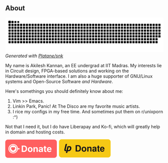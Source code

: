 About
-----

![contribution-graph-snake](https://raw.githubusercontent.com/aklsh/aklsh/output/github-contribution-grid-snake.svg)  
_Generated with [Platane/snk](https://github.com/Platane/snk)_

My name is Akilesh Kannan, an EE undergrad at IIT Madras. My interests lie in Circuit design, FPGA-based solutions and working on the Hardware/Software interface.
I am also a huge supporter of GNU/Linux systems and Open-Source Software _and Hardware_.

Here's somethings you should definitely know about me:

1. Vim >> Emacs.
3. Linkin Park, Panic! At The Disco are my favorite music artists.
4. I rice my configs in my free time. And sometimes put them on r/unixporn :^)

Not that I need it, but I do have Liberapay and Ko-fi, which will greatly help in domain and hosting costs.

[![ko-fi](kofi.svg)](https://ko-fi.com/P5P1AAMDT)
[![liberapay](liberapay.svg)](https://liberapay.com/aklsh/donate)
